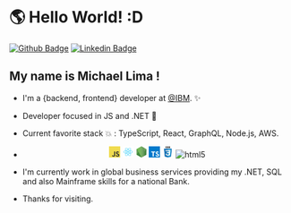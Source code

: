 # :earth_americas: Hello World! :D

[![Github Badge](https://img.shields.io/badge/-Github-000?style=flat-square&logo=Github&logoColor=white&link=https://github.com/MichaelLimof)](https://github.com/MichaelLimof)
[![Linkedin Badge](https://img.shields.io/badge/-LinkedIn-blue?style=flat-square&logo=Linkedin&logoColor=white&link=https://www.linkedin.com/in/michael-lima-7942ab149/)](https://www.linkedin.com/in/michael-lima-7942ab149/)

## My name is Michael Lima ! 

- I'm a {backend, frontend} developer at [@IBM](https://www.ibm.com). ✨

- Developer focused in JS and .NET :robot:

- Current favorite stack  :collision: : TypeScript, React, GraphQL, Node.js, AWS.
- 
    <p align="center"> <img src="https://raw.githubusercontent.com/github/explore/80688e429a7d4ef2fca1e82350fe8e3517d3494d/topics/javascript/javascript.png" alt="js" width="20" height="20"/>
     <img src="https://raw.githubusercontent.com/github/explore/80688e429a7d4ef2fca1e82350fe8e3517d3494d/topics/react/react.png" alt="react" width="20" height="20"/> 
     <img src="https://raw.githubusercontent.com/github/explore/80688e429a7d4ef2fca1e82350fe8e3517d3494d/topics/nodejs/nodejs.png" alt="node" width="20" height="20"/>
     <img src="https://raw.githubusercontent.com/github/explore/80688e429a7d4ef2fca1e82350fe8e3517d3494d/topics/typescript/typescript.png" alt="typescript" width="20" height="20"/> 
     <img src="https://raw.githubusercontent.com/github/explore/80688e429a7d4ef2fca1e82350fe8e3517d3494d/topics/css/css.png" alt="css3" width="20" height="20"/> 
     <img src="https://image.flaticon.com/icons/png/512/1216/1216733.png" alt="html5" width="20" height="20"/> </p>
	 
 - I'm currently work in global business services providing my .NET, SQL and also Mainframe skills for a national Bank.

- Thanks for visiting. 

